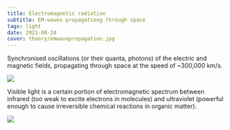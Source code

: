 ```yaml
---
title: Electromagnetic radiation
subtitle: EM-waves propagationg through space
tags: light
date: 2021-08-24
cover: theory/emwavepropagation.jpg
---
```

 

Synchronised oscillations (or their quanta, photons) of the electric and magnetic fields, propagating through space at the speed of ~300,000 km/s. 


![](/media/theory/emwavepropagation.jpg)

Visible light is a certain portion of electromagnetic spectrum between infrared (too weak to excite electrons in molecules) and ultraviolet (powerful enough to cause irreversible chemical reactions in organic matter).

<img src="/media/theory/em-acoustic.svg" >